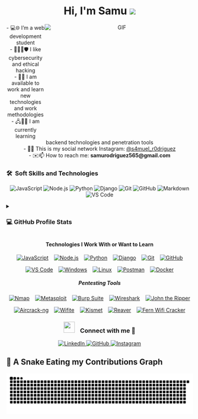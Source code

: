 <h1 align="center">Hi, I'm Samu <img src="https://media.giphy.com/media/hvRJCLFzcasrR4ia7z/giphy.gif" width="35"></h1>
<a target="_blank" align="center">
  <img align="right" height="300" width="400" alt="GIF" src="https://media.giphy.com/media/SWoSkN6DxTszqIKEqv/giphy.gif">
</a>

<p align="center">
  - 💻🌐 I’m a web development student<br>
  - 👨🏻‍💻🛡️ I like cybersecurity and ethical hacking<br>
  - 💼🤝 I am available to work and learn new technologies and work methodologies<br>
  - 🖧🕵️‍♂️ I am currently learning backend technologies and penetration tools<br>
  - 💬📲 This is my social network Instagram: <a href="https://www.instagram.com/s4muel_r0driguez/">@s4muel_r0driguez</a><br>
  - ✉️📫 How to reach me: <strong>samurodriguez565@gmail.com</strong>
</p>

### 🛠 &nbsp;Soft Skills and Technologies
<p align="center">
  <img src="https://img.shields.io/badge/-JavaScript-05122A?style=flat&logo=javascript" alt="JavaScript">
  <img src="https://img.shields.io/badge/-Node.js-05122A?style=flat&logo=node.js" alt="Node.js">
  <img src="https://img.shields.io/badge/-Python-05122A?style=flat&logo=python" alt="Python">
  <img src="https://img.shields.io/badge/-Django-05122A?style=flat&logo=django&logoColor=092E20" alt="Django">
  <img src="https://img.shields.io/badge/-Git-05122A?style=flat&logo=git" alt="Git">
  <img src="https://img.shields.io/badge/-GitHub-05122A?style=flat&logo=github" alt="GitHub">
  <img src="https://img.shields.io/badge/-Markdown-05122A?style=flat&logo=markdown" alt="Markdown">
  <img src="https://img.shields.io/badge/-Visual%20Studio%20Code-05122A?style=flat&logo=visual-studio-code&logoColor=007ACC" alt="VS Code">
</p>

<details>
  <summary><h3>💻 GitHub Profile Stats</h3></summary>
  <h3>My GitHub Stats</h3>
  <img align="right" alt="Coding" width="300" src="https://cdn.dribbble.com/users/1277312/screenshots/14733298/media/39b1045e593737587dd60e42c8422d1f.gif">
  <br>
  <p><img align="left" src="https://github-readme-stats.vercel.app/api/top-langs?username=S4muel-Rodriguez&show_icons=true&theme=dark&locale=en&layout=compact" alt="S4muel-Rodriguez" /></p>
  <br><br><br><br><br><br><br>
  <p>&nbsp;<img align="left" src="https://github-readme-stats.vercel.app/api?username=S4muel-Rodriguez&show_icons=true&theme=dark&locale=en" alt="S4muel-Rodriguez" /></p>
</details>

<h4 align="center">Technologies I Work With or Want to Learn</h4>
<div align="center" style="display: flex; flex-wrap: wrap; justify-content: center; gap: 15px; margin-top: 10px;">
  <a href="https://developer.mozilla.org/en-US/docs/Web/JavaScript" target="_blank">
    <img src="https://img.icons8.com/color/48/000000/javascript--v1.png" alt="JavaScript">
  </a>
  <a href="https://nodejs.org/" target="_blank">
    <img src="https://img.icons8.com/color/48/000000/nodejs.png" alt="Node.js">
  </a>
  <a href="https://www.python.org/" target="_blank">
    <img src="https://img.icons8.com/color/48/000000/python--v1.png" alt="Python">
  </a>
  <a href="https://www.djangoproject.com/" target="_blank">
    <img src="https://img.icons8.com/color/48/000000/django.png" alt="Django">
  </a>
  <a href="https://git-scm.com/" target="_blank">
    <img src="https://img.icons8.com/color/48/000000/git.png" alt="Git">
  </a>
  <a href="https://github.com/" target="_blank">
    <img src="https://img.icons8.com/material-outlined/48/000000/github.png" alt="GitHub">
  </a>
  <a href="https://code.visualstudio.com/" target="_blank">
    <img src="https://img.icons8.com/color/48/000000/visual-studio-code-2019.png" alt="VS Code">
  </a>
  <a href="https://www.microsoft.com/en-us/windows" target="_blank">
    <img src="https://img.icons8.com/color/48/000000/windows-10.png" alt="Windows">
  </a>
  <a href="https://www.linux.org/" target="_blank">
    <img src="https://img.icons8.com/color/48/000000/linux.png" alt="Linux">
  </a>
  <a href="https://www.postman.com/" target="_blank">
    <img src="https://img.icons8.com/external-tal-revivo-color-tal-revivo/48/000000/external-postman-is-the-only-complete-api-development-environment-logo-color-tal-revivo.png" alt="Postman">
  </a>
  <a href="https://www.docker.com/" target="_blank">
    <img src="https://img.icons8.com/color/48/000000/docker.png" alt="Docker">
  </a>
</div>

<h5 align="center">Pentesting Tools</h5>
<div align="center" style="display: flex; flex-wrap: wrap; justify-content: center; gap: 15px; margin-top: 10px;">
  <a href="https://nmap.org/" target="_blank">
    <img src="https://www.nmap.org/book/images/nmap-logo.png" alt="Nmap" style="max-width: 150px; max-height: 150px;">
  </a>
  <a href="https://www.metasploit.com/" target="_blank">
    <img src="https://www.metasploit.com/assets/img/logo.svg" alt="Metasploit" style="max-width: 150px; max-height: 150px;">
  </a>
  <a href="https://portswigger.net/burp" target="_blank">
    <img src="https://portswigger.net/themes/bw-2020/assets/img/logo.png" alt="Burp Suite" style="max-width: 150px; max-height: 150px;">
  </a>
  <a href="https://wireshark.org/" target="_blank">
    <img src="https://wireshark.org/images/wslogo.png" alt="Wireshark" style="max-width: 150px; max-height: 150px;">
  </a>
  <a href="https://www.openwall.com/john/" target="_blank">
    <img src="https://www.openwall.com/images/john-the-ripper-logo.png" alt="John the Ripper" style="max-width: 150px; max-height: 150px;">
  </a>
  <a href="https://www.aircrack-ng.org/" target="_blank">
    <img src="https://www.aircrack-ng.org/images/aircrack-ng-logo.png" alt="Aircrack-ng" style="max-width: 150px; max-height: 150px;">
  </a>
  <a href="https://wifite.net/" target="_blank">
    <img src="https://wifite.net/img/wifite-logo.png" alt="Wifite" style="max-width: 150px; max-height: 150px;">
  </a>
  <a href="https://kismetwireless.net/" target="_blank">
    <img src="https://kismetwireless.net/images/kismet-logo.png" alt="Kismet" style="max-width: 150px; max-height: 150px;">
  </a>
  <a href="https://reaver-wps.sourceforge.io/" target="_blank">
    <img src="https://upload.wikimedia.org/wikipedia/commons/thumb/7/73/Reaver_logo.svg/220px-Reaver_logo.svg.png" alt="Reaver" style="max-width: 150px; max-height: 150px;">
  </a>
  <a href="https://github.com/fern-wifi/fern-wifi-cracker" target="_blank">
    <img src="https://raw.githubusercontent.com/fern-wifi/fern-wifi-cracker/master/doc/fern-wifi-cracker.png" alt="Fern Wifi Cracker" style="max-width: 150px; max-height: 150px;">
  </a>
</div>

<h3 align="center">
  <img src="https://media.giphy.com/media/iY8CRBdQXODJSCERIr/giphy.gif" width="30" height="30" style="margin-right: 10px;"> Connect with me 🤝
</h3>

<p align="center">
  <a href="https://www.linkedin.com/in/samu-rodr%C3%ADguez-77b24325a/">
    <img src="https://img.icons8.com/doodle/40/000000/linkedin--v2.png" alt="LinkedIn">
  </a>
  <a href="https://github.com/S4muel-Rodriguez">
    <img src="https://img.icons8.com/doodle/40/000000/github--v1.png" alt="GitHub">
  </a>
  <a href="https://www.instagram.com/s4muel_r0driguez/">
    <img src="https://img.icons8.com/doodle/40/000000/instagram-new--v2.png" alt="Instagram">
  </a>
</p>

## 🐍 A Snake Eating my Contributions Graph
<p align="center">
  <img src="https://github.com/7oSkaaa/7oSkaaa/blob/output/github-contribution-grid-snake.svg?" alt="Snake Game"/>
</p>


